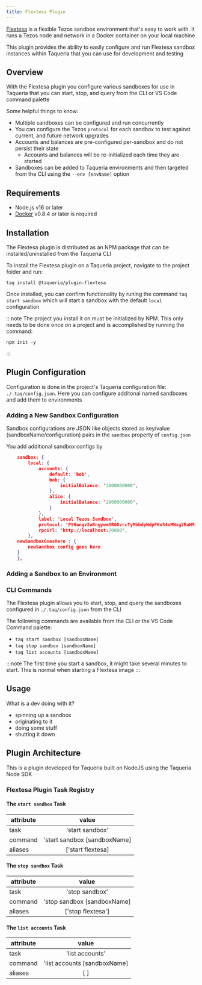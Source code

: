 ```yaml
---
title: Flextesa Plugin
---
```


[Flextesa](https://tezos.gitlab.io/flextesa/) is a flexible Tezos sandbox environment that's easy to work with. It runs a Tezos node and network in a Docker container on your local machine

This plugin provides the ability to easily configure and run Flextesa sandbox instances within Taqueria that you can use for development and testing
 
## Overview

With the Flextesa plugin you configure various sandboxes for use in Taqueria that you can start, stop, and query from the CLI or VS Code command palette


Some helpful things to know:
- Multiple sandboxes can be configured and run concurrently
- You can configure the Tezos `protocol` for each sandbox to test against current, and future network upgrades
- Accounts and balances are pre-configured per-sandbox and do not persist their state
    - Accounts and balances will be re-initialized each time they are started
- Sandboxes can be added to Taqueria environments and then targeted from the CLI using the `--env [envName]` option 

## Requirements

- Node.js v16 or later
- [Docker](https://www.docker.com/) v0.8.4 or later is required

## Installation

The Flextesa plugin is distributed as an NPM package that can be installed/uninstalled from the Taqueria CLI

To install the Flextesa plugin on a Taqueria project, navigate to the project folder and run:
```shell
taq install @taqueria/plugin-flextesa
```

Once installed, you can confirm functionality by runing the command `taq start sandbox` which will start a sandbox with the default `local` configuration

:::note
The project you install it on must be initialized by NPM. This only needs to be done once on a project and is accomplished by running the command:
```shell
npm init -y
``` 
:::

## Plugin Configuration

Configuration is done in the project's Taqueria configuration file: `./.taq/config.json`. Here you can configure additonal named sandboxes and add them to environments

### Adding a New Sandbox Configuration

Sandbox configurations are JSON like objects stored as key/value (sandboxName/configuration) pairs in the `sandbox` property  of `config.json`



You add additional sandbox configs by 
```json
    sandbox: {
        local: {
            accounts: {
                default: 'bob',
                bob: {
                    initialBalance: '3000000000',
                },
                alice: {
                    initialBalance: '2000000000',
                }
            },
            label: 'Local Tezos Sandbox',
            protocol: 'PtHangz2aRngywmSRGGvrcTyMbbdpWdpFKuS4uMWxg2RaH9i1qx',
            rpcUrl: 'http://localhost:20000',
        },
    newSandboxGoesHere : {
        newSandbox config goes here
    }
    },
```


### Adding a Sandbox to an Environment


### CLI Commands

The Flextesa plugin allows you to start, stop, and query the sandboxes configured in `./.taq/config.json` from the CLI

The following commands are available from the CLI or the VS Code Command palette:
- `taq start sandbox [sandboxName]`
- `taq stop sandbox [sandboxName]`
- `taq list accounts [sandboxName]`

:::note
The first time you start a sandbox, it might take several minutes to start. This is normal when starting a Flextesa image
:::

## Usage

What is a dev doing with it?
- spinning up a sandbox
- originating to it
- doing some stuff
- shutting it down



## Plugin Architecture

This is a plugin developed for Taqueria built on NodeJS using the Taqueria Node SDK


### Flextesa Plugin Task Registry

#### The `start sandbox` Task

|  attribute |  value                         |  
|------------|:------------------------------:|
|  task      | 'start sandbox'                | 
|  command   | 'start sandbox [sandboxName]   | 
|  aliases   | ['start flextesa]              |  


#### The `stop sandbox` Task

|  attribute |  value                         | 
|------------|:------------------------------:|
|  task      | 'stop sandbox'                 | 
|  command   | 'stop sandbox [sandboxName]    | 
|  aliases   | ['stop flextesa']              |  

#### The `list accounts` Task

|  attribute |  value                         | 
|------------|:------------------------------:|
|  task      | 'list accounts'                | 
|  command   | 'list accounts [sandboxName]   | 
|  aliases   | [ ]                            |  


